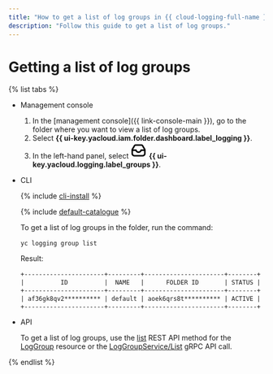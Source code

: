 ```yaml
---
title: "How to get a list of log groups in {{ cloud-logging-full-name }}"
description: "Follow this guide to get a list of log groups."
---
```


# Getting a list of log groups

{% list tabs %}

- Management console

   1. In the [management console]({{ link-console-main }}), go to the folder where you want to view a list of log groups.
   1. Select **{{ ui-key.yacloud.iam.folder.dashboard.label_logging }}**.
   1. In the left-hand panel, select ![image](../../_assets/console-icons/tray.svg) **{{ ui-key.yacloud.logging.label_groups }}**.

- CLI

   {% include [cli-install](../../_includes/cli-install.md) %}

   {% include [default-catalogue](../../_includes/default-catalogue.md) %}

   To get a list of log groups in the folder, run the command:

   ```
   yc logging group list
   ```

   Result:

   ```
   +----------------------+---------+----------------------+--------+
   |          ID          |  NAME   |      FOLDER ID       | STATUS |
   +----------------------+---------+----------------------+--------+
   | af36gk8qv2********** | default | aoek6qrs8t********** | ACTIVE |
   +----------------------+---------+----------------------+--------+
   ```

- API

   To get a list of log groups, use the [list](../api-ref/LogGroup/list.md) REST API method for the [LogGroup](../api-ref/LogGroup/index.md) resource or the [LogGroupService/List](../api-ref/grpc/log_group_service.md#List) gRPC API call.

{% endlist %}
